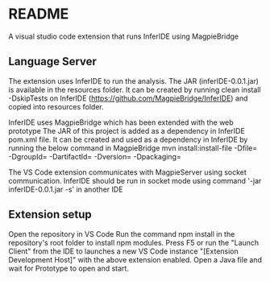 #  README

A visual studio code extension that runs InferIDE using MagpieBridge
## Language Server

The extension uses InferIDE to run the analysis. The JAR (inferIDE-0.0.1.jar) is available in the resources folder. It can be created by running clean install -DskipTests on InferIDE (https://github.com/MagpieBridge/InferIDE) and copied into resources folder.

InferIDE uses MagpieBridge which has been extended with the web prototype
The JAR of this project is added as a dependency in InferIDE pom.xml file.
It can be created and used as a dependency in InferIDE by running the below command in MagpieBridge
mvn install:install-file -Dfile=<path-to-jar-file> -DgroupId=<group-id> -DartifactId=<artifact-id> -Dversion=<version> -Dpackaging=<packaging>

The VS Code extension communicates with MagpieServer using socket communication.
InferIDE should be run in socket mode using command '-jar inferIDE-0.0.1.jar -s' in another IDE

## Extension setup
Open the repository in VS Code
Run the command npm install in the repository's root folder to install npm modules.
Press F5 or run the "Launch Client" from the IDE to launches a new VS Code instance "[Extension Development Host]" with the above extension enabled.
Open a Java file and wait for Prototype to open and start.



